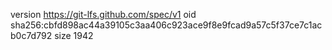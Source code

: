 version https://git-lfs.github.com/spec/v1
oid sha256:cbfd898ac44a39105c3aa406c923ace9f8e9fcad9a57c5f37ce7c1acb0c7d792
size 1942
